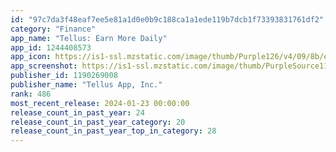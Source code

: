 ```yaml
---
id: "97c7da3f48eaf7ee5e81a1d0e0b9c188ca1a1ede119b7dcb1f73393831761df2"
category: "Finance"
app_name: "Tellus: Earn More Daily"
app_id: 1244408573
app_icon: https://is1-ssl.mzstatic.com/image/thumb/Purple126/v4/09/8b/e8/098be800-4fb6-3fa4-58c7-393fbde3d2d2/AppIcon-1x_U007emarketing-0-7-0-85-220-0.png/1024x1024bb.png
app_screenshot: https://is1-ssl.mzstatic.com/image/thumb/PurpleSource116/v4/f6/bd/5f/f6bd5f74-27b2-5c74-152d-2c31b7b7cd3c/280062d3-205c-4a25-8f7e-3513363cfe10_6.5-app-store-0.png/1242x2688bb.png
publisher_id: 1190269008
publisher_name: "Tellus App, Inc."
rank: 486
most_recent_release: 2024-01-23 00:00:00
release_count_in_past_year: 24
release_count_in_past_year_category: 20
release_count_in_past_year_top_in_category: 28
---
```

